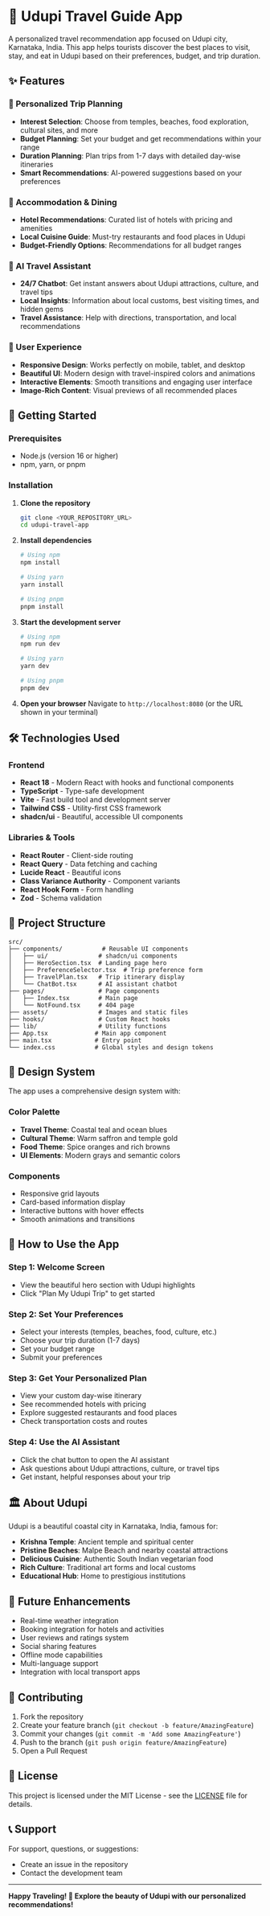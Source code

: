# 🌴 Udupi Travel Guide App

A personalized travel recommendation app focused on Udupi city, Karnataka, India. This app helps tourists discover the best places to visit, stay, and eat in Udupi based on their preferences, budget, and trip duration.

## ✨ Features

### 🎯 Personalized Trip Planning
- **Interest Selection**: Choose from temples, beaches, food exploration, cultural sites, and more
- **Budget Planning**: Set your budget and get recommendations within your range
- **Duration Planning**: Plan trips from 1-7 days with detailed day-wise itineraries
- **Smart Recommendations**: AI-powered suggestions based on your preferences

### 🏨 Accommodation & Dining
- **Hotel Recommendations**: Curated list of hotels with pricing and amenities
- **Local Cuisine Guide**: Must-try restaurants and food places in Udupi
- **Budget-Friendly Options**: Recommendations for all budget ranges

### 🤖 AI Travel Assistant
- **24/7 Chatbot**: Get instant answers about Udupi attractions, culture, and travel tips
- **Local Insights**: Information about local customs, best visiting times, and hidden gems
- **Travel Assistance**: Help with directions, transportation, and local recommendations

### 📱 User Experience
- **Responsive Design**: Works perfectly on mobile, tablet, and desktop
- **Beautiful UI**: Modern design with travel-inspired colors and animations
- **Interactive Elements**: Smooth transitions and engaging user interface
- **Image-Rich Content**: Visual previews of all recommended places

## 🚀 Getting Started

### Prerequisites
- Node.js (version 16 or higher)
- npm, yarn, or pnpm

### Installation

1. **Clone the repository**
   ```bash
   git clone <YOUR_REPOSITORY_URL>
   cd udupi-travel-app
   ```

2. **Install dependencies**
   ```bash
   # Using npm
   npm install
   
   # Using yarn
   yarn install
   
   # Using pnpm
   pnpm install
   ```

3. **Start the development server**
   ```bash
   # Using npm
   npm run dev
   
   # Using yarn
   yarn dev
   
   # Using pnpm
   pnpm dev
   ```

4. **Open your browser**
   Navigate to `http://localhost:8080` (or the URL shown in your terminal)

## 🛠️ Technologies Used

### Frontend
- **React 18** - Modern React with hooks and functional components
- **TypeScript** - Type-safe development
- **Vite** - Fast build tool and development server
- **Tailwind CSS** - Utility-first CSS framework
- **shadcn/ui** - Beautiful, accessible UI components

### Libraries & Tools
- **React Router** - Client-side routing
- **React Query** - Data fetching and caching
- **Lucide React** - Beautiful icons
- **Class Variance Authority** - Component variants
- **React Hook Form** - Form handling
- **Zod** - Schema validation

## 📁 Project Structure

```
src/
├── components/           # Reusable UI components
│   ├── ui/              # shadcn/ui components
│   ├── HeroSection.tsx  # Landing page hero
│   ├── PreferenceSelector.tsx  # Trip preference form
│   ├── TravelPlan.tsx   # Trip itinerary display
│   └── ChatBot.tsx      # AI assistant chatbot
├── pages/               # Page components
│   ├── Index.tsx        # Main page
│   └── NotFound.tsx     # 404 page
├── assets/              # Images and static files
├── hooks/               # Custom React hooks
├── lib/                 # Utility functions
├── App.tsx             # Main app component
├── main.tsx            # Entry point
└── index.css           # Global styles and design tokens
```

## 🎨 Design System

The app uses a comprehensive design system with:

### Color Palette
- **Travel Theme**: Coastal teal and ocean blues
- **Cultural Theme**: Warm saffron and temple gold
- **Food Theme**: Spice oranges and rich browns
- **UI Elements**: Modern grays and semantic colors

### Components
- Responsive grid layouts
- Card-based information display
- Interactive buttons with hover effects
- Smooth animations and transitions

## 🌟 How to Use the App

### Step 1: Welcome Screen
- View the beautiful hero section with Udupi highlights
- Click "Plan My Udupi Trip" to get started

### Step 2: Set Your Preferences
- Select your interests (temples, beaches, food, culture, etc.)
- Choose your trip duration (1-7 days)
- Set your budget range
- Submit your preferences

### Step 3: Get Your Personalized Plan
- View your custom day-wise itinerary
- See recommended hotels with pricing
- Explore suggested restaurants and food places
- Check transportation costs and routes

### Step 4: Use the AI Assistant
- Click the chat button to open the AI assistant
- Ask questions about Udupi attractions, culture, or travel tips
- Get instant, helpful responses about your trip

## 🏛️ About Udupi

Udupi is a beautiful coastal city in Karnataka, India, famous for:

- **Krishna Temple**: Ancient temple and spiritual center
- **Pristine Beaches**: Malpe Beach and nearby coastal attractions  
- **Delicious Cuisine**: Authentic South Indian vegetarian food
- **Rich Culture**: Traditional art forms and local customs
- **Educational Hub**: Home to prestigious institutions

## 🔮 Future Enhancements

- Real-time weather integration
- Booking integration for hotels and activities
- User reviews and ratings system
- Social sharing features
- Offline mode capabilities
- Multi-language support
- Integration with local transport apps

## 🤝 Contributing

1. Fork the repository
2. Create your feature branch (`git checkout -b feature/AmazingFeature`)
3. Commit your changes (`git commit -m 'Add some AmazingFeature'`)
4. Push to the branch (`git push origin feature/AmazingFeature`)
5. Open a Pull Request

## 📝 License

This project is licensed under the MIT License - see the [LICENSE](LICENSE) file for details.

## 📞 Support

For support, questions, or suggestions:
- Create an issue in the repository
- Contact the development team

---

**Happy Traveling! 🌴 Explore the beauty of Udupi with our personalized recommendations!**